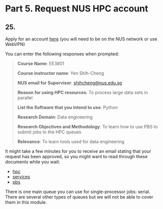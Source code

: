 # Part 5. Request NUS HPC account

## 25.
Apply for an account [here](https://nusit.nus.edu.sg/hpc/get-an-hpc-account/) (you will need to be on the NUS network or use WebVPN)

You can enter the following responses when prompted:

> **Course Name**: EE3801
> 
> **Course instructor name**: Yen Shih-Cheng
> 
> **NUS email for Supervisor**: shihcheng@nus.edu.sg
> 
> **Reason for using HPC resources**: To process large data sets in parallel
> 
> **List the Software that you intend to use**: Python
> 
> **Research Domain**: Data engineering
> 
> **Research Objectives and Methodology**: To learn how to use PBS to submit jobs to the HPC queues
>
> **Relevance**: To learn tools used for data engineering
> 

It might take a few minutes for you to receive an email stating that your request has been approved, so you might want to read through these documents while you wait:

- [hpc](https://nusit.nus.edu.sg/hpc/)
- [services](https://nusit.nus.edu.sg/services/getting-started/introductory-guide-for-new-hpc-users/)
- [pbs](http://bobcat.nus.edu.sg/hpc/HPC/pbs/index.html)

There is one main queue you can use for single-processor jobs: serial. There are several other types of queues but we will not be able to cover them in this module.
